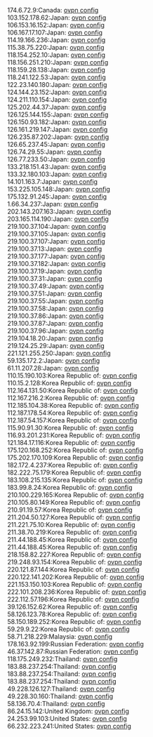 174.6.72.9:Canada: [ovpn config](vpn/174_6_72_9.ovpn)  
103.152.178.62:Japan: [ovpn config](vpn/103_152_178_62.ovpn)  
106.153.16.152:Japan: [ovpn config](vpn/106_153_16_152.ovpn)  
106.167.17.107:Japan: [ovpn config](vpn/106_167_17_107.ovpn)  
114.19.166.236:Japan: [ovpn config](vpn/114_19_166_236.ovpn)  
115.38.75.220:Japan: [ovpn config](vpn/115_38_75_220.ovpn)  
118.154.252.10:Japan: [ovpn config](vpn/118_154_252_10.ovpn)  
118.156.251.210:Japan: [ovpn config](vpn/118_156_251_210.ovpn)  
118.159.28.138:Japan: [ovpn config](vpn/118_159_28_138.ovpn)  
118.241.122.53:Japan: [ovpn config](vpn/118_241_122_53.ovpn)  
122.23.140.180:Japan: [ovpn config](vpn/122_23_140_180.ovpn)  
124.144.23.152:Japan: [ovpn config](vpn/124_144_23_152.ovpn)  
124.211.110.154:Japan: [ovpn config](vpn/124_211_110_154.ovpn)  
125.202.44.37:Japan: [ovpn config](vpn/125_202_44_37.ovpn)  
126.125.144.155:Japan: [ovpn config](vpn/126_125_144_155.ovpn)  
126.150.93.182:Japan: [ovpn config](vpn/126_150_93_182.ovpn)  
126.161.219.147:Japan: [ovpn config](vpn/126_161_219_147.ovpn)  
126.235.87.202:Japan: [ovpn config](vpn/126_235_87_202.ovpn)  
126.65.237.45:Japan: [ovpn config](vpn/126_65_237_45.ovpn)  
126.74.29.55:Japan: [ovpn config](vpn/126_74_29_55.ovpn)  
126.77.233.50:Japan: [ovpn config](vpn/126_77_233_50.ovpn)  
133.218.151.43:Japan: [ovpn config](vpn/133_218_151_43.ovpn)  
133.32.180.103:Japan: [ovpn config](vpn/133_32_180_103.ovpn)  
14.101.163.7:Japan: [ovpn config](vpn/14_101_163_7.ovpn)  
153.225.105.148:Japan: [ovpn config](vpn/153_225_105_148.ovpn)  
175.132.91.245:Japan: [ovpn config](vpn/175_132_91_245.ovpn)  
1.66.34.237:Japan: [ovpn config](vpn/1_66_34_237.ovpn)  
202.143.207.163:Japan: [ovpn config](vpn/202_143_207_163.ovpn)  
203.165.114.190:Japan: [ovpn config](vpn/203_165_114_190.ovpn)  
219.100.37.104:Japan: [ovpn config](vpn/219_100_37_104.ovpn)  
219.100.37.105:Japan: [ovpn config](vpn/219_100_37_105.ovpn)  
219.100.37.107:Japan: [ovpn config](vpn/219_100_37_107.ovpn)  
219.100.37.13:Japan: [ovpn config](vpn/219_100_37_13.ovpn)  
219.100.37.177:Japan: [ovpn config](vpn/219_100_37_177.ovpn)  
219.100.37.182:Japan: [ovpn config](vpn/219_100_37_182.ovpn)  
219.100.37.19:Japan: [ovpn config](vpn/219_100_37_19.ovpn)  
219.100.37.31:Japan: [ovpn config](vpn/219_100_37_31.ovpn)  
219.100.37.49:Japan: [ovpn config](vpn/219_100_37_49.ovpn)  
219.100.37.51:Japan: [ovpn config](vpn/219_100_37_51.ovpn)  
219.100.37.55:Japan: [ovpn config](vpn/219_100_37_55.ovpn)  
219.100.37.58:Japan: [ovpn config](vpn/219_100_37_58.ovpn)  
219.100.37.86:Japan: [ovpn config](vpn/219_100_37_86.ovpn)  
219.100.37.87:Japan: [ovpn config](vpn/219_100_37_87.ovpn)  
219.100.37.96:Japan: [ovpn config](vpn/219_100_37_96.ovpn)  
219.104.18.20:Japan: [ovpn config](vpn/219_104_18_20.ovpn)  
219.124.25.29:Japan: [ovpn config](vpn/219_124_25_29.ovpn)  
221.121.255.250:Japan: [ovpn config](vpn/221_121_255_250.ovpn)  
59.135.172.2:Japan: [ovpn config](vpn/59_135_172_2.ovpn)  
61.11.207.28:Japan: [ovpn config](vpn/61_11_207_28.ovpn)  
110.15.190.103:Korea Republic of: [ovpn config](vpn/110_15_190_103.ovpn)  
110.15.2.128:Korea Republic of: [ovpn config](vpn/110_15_2_128.ovpn)  
112.164.131.50:Korea Republic of: [ovpn config](vpn/112_164_131_50.ovpn)  
112.167.216.2:Korea Republic of: [ovpn config](vpn/112_167_216_2.ovpn)  
112.185.104.38:Korea Republic of: [ovpn config](vpn/112_185_104_38.ovpn)  
112.187.178.54:Korea Republic of: [ovpn config](vpn/112_187_178_54.ovpn)  
112.187.54.157:Korea Republic of: [ovpn config](vpn/112_187_54_157.ovpn)  
115.90.91.30:Korea Republic of: [ovpn config](vpn/115_90_91_30.ovpn)  
116.93.201.231:Korea Republic of: [ovpn config](vpn/116_93_201_231.ovpn)  
121.184.17.116:Korea Republic of: [ovpn config](vpn/121_184_17_116.ovpn)  
175.120.168.252:Korea Republic of: [ovpn config](vpn/175_120_168_252.ovpn)  
175.202.170.109:Korea Republic of: [ovpn config](vpn/175_202_170_109.ovpn)  
182.172.4.237:Korea Republic of: [ovpn config](vpn/182_172_4_237.ovpn)  
182.222.75.179:Korea Republic of: [ovpn config](vpn/182_222_75_179.ovpn)  
183.108.215.135:Korea Republic of: [ovpn config](vpn/183_108_215_135.ovpn)  
183.99.8.24:Korea Republic of: [ovpn config](vpn/183_99_8_24.ovpn)  
210.100.229.165:Korea Republic of: [ovpn config](vpn/210_100_229_165.ovpn)  
210.105.80.149:Korea Republic of: [ovpn config](vpn/210_105_80_149.ovpn)  
210.91.19.57:Korea Republic of: [ovpn config](vpn/210_91_19_57.ovpn)  
211.204.50.127:Korea Republic of: [ovpn config](vpn/211_204_50_127.ovpn)  
211.221.75.10:Korea Republic of: [ovpn config](vpn/211_221_75_10.ovpn)  
211.38.70.219:Korea Republic of: [ovpn config](vpn/211_38_70_219.ovpn)  
211.44.188.45:Korea Republic of: [ovpn config](vpn/211_44_188_45.ovpn)  
211.44.188.45:Korea Republic of: [ovpn config](vpn/211_44_188_45.ovpn)  
218.158.82.227:Korea Republic of: [ovpn config](vpn/218_158_82_227.ovpn)  
219.248.93.154:Korea Republic of: [ovpn config](vpn/219_248_93_154.ovpn)  
220.121.87.144:Korea Republic of: [ovpn config](vpn/220_121_87_144.ovpn)  
220.122.141.202:Korea Republic of: [ovpn config](vpn/220_122_141_202.ovpn)  
221.153.150.103:Korea Republic of: [ovpn config](vpn/221_153_150_103.ovpn)  
222.101.208.236:Korea Republic of: [ovpn config](vpn/222_101_208_236.ovpn)  
222.112.57.196:Korea Republic of: [ovpn config](vpn/222_112_57_196.ovpn)  
39.126.152.62:Korea Republic of: [ovpn config](vpn/39_126_152_62.ovpn)  
58.126.123.78:Korea Republic of: [ovpn config](vpn/58_126_123_78.ovpn)  
58.150.189.252:Korea Republic of: [ovpn config](vpn/58_150_189_252.ovpn)  
59.29.9.22:Korea Republic of: [ovpn config](vpn/59_29_9_22.ovpn)  
58.71.218.229:Malaysia: [ovpn config](vpn/58_71_218_229.ovpn)  
178.163.92.199:Russian Federation: [ovpn config](vpn/178_163_92_199.ovpn)  
46.37.142.87:Russian Federation: [ovpn config](vpn/46_37_142_87.ovpn)  
118.175.249.232:Thailand: [ovpn config](vpn/118_175_249_232.ovpn)  
183.88.237.254:Thailand: [ovpn config](vpn/183_88_237_254.ovpn)  
183.88.237.254:Thailand: [ovpn config](vpn/183_88_237_254.ovpn)  
183.88.237.254:Thailand: [ovpn config](vpn/183_88_237_254.ovpn)  
49.228.126.127:Thailand: [ovpn config](vpn/49_228_126_127.ovpn)  
49.228.30.160:Thailand: [ovpn config](vpn/49_228_30_160.ovpn)  
58.136.70.4:Thailand: [ovpn config](vpn/58_136_70_4.ovpn)  
86.24.15.142:United Kingdom: [ovpn config](vpn/86_24_15_142.ovpn)  
24.253.99.103:United States: [ovpn config](vpn/24_253_99_103.ovpn)  
66.232.223.241:United States: [ovpn config](vpn/66_232_223_241.ovpn)  
